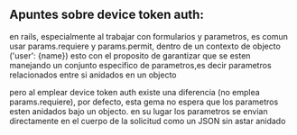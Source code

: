 ## Apuntes sobre device token auth:
en rails, especialmente al trabajar con formularios y parametros, es comun usar params.requiere y params.permit, dentro de un contexto de objecto ('user': {name})
esto con el proposito de garantizar que se esten manejando un conjunto especifico de parametros,es decir parametros relacionados entre si anidados en un objecto

pero al emplear device token auth existe una diferencia (no emplea params.requiere), por defecto, esta gema no espera que los parametros esten anidados bajo un objecto. en su lugar los parametros se envian directamente en el cuerpo de la solicitud como un JSON sin astar anidado
